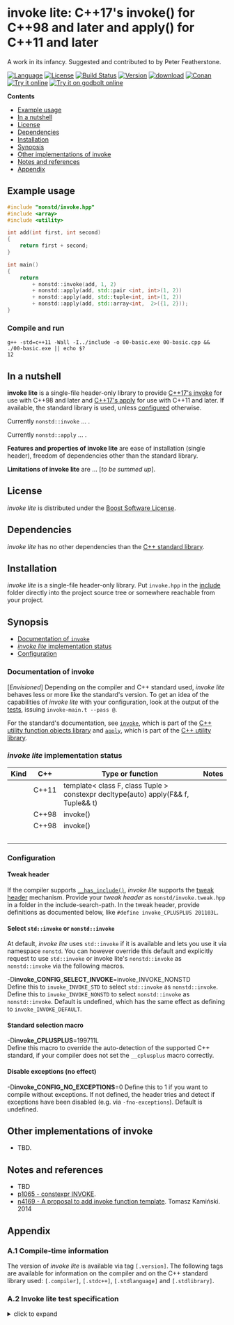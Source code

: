 # invoke lite: C++17's invoke() for C++98 and later and apply() for C++11 and later

A work in its infancy. Suggested and contributed to by Peter Featherstone.

[![Language](https://img.shields.io/badge/C%2B%2B-11/14/17/20-blue.svg)](https://en.wikipedia.org/wiki/C%2B%2B#Standardization) [![License](https://img.shields.io/badge/license-BSL-blue.svg)](https://opensource.org/licenses/BSL-1.0) [![Build Status](https://github.com/martinmoene/invoke-lite/actions/workflows/ci.yml/badge.svg)](https://github.com/martinmoene/invoke-lite/actions/workflows/ci.yml) [![Version](https://badge.fury.io/gh/martinmoene%2Finvoke-lite.svg)](https://github.com/martinmoene/invoke-lite/releases) [![download](https://img.shields.io/badge/latest-download-blue.svg)](https://raw.githubusercontent.com/martinmoene/invoke-lite/master/include/nonstd/invoke.hpp) [![Conan](https://img.shields.io/badge/on-conan-blue.svg)]() [![Try it online](https://img.shields.io/badge/on-wandbox-blue.svg)](https://wandbox.org/permlink/cs8Qw9RsGXpuzl8m) [![Try it on godbolt online](https://img.shields.io/badge/on-godbolt-blue.svg)](https://godbolt.org/z/q7W7PWxGr)

**Contents**  

- [Example usage](#example-usage)
- [In a nutshell](#in-a-nutshell)
- [License](#license)
- [Dependencies](#dependencies)
- [Installation](#installation)
- [Synopsis](#synopsis)
- [Other implementations of invoke](#other-implementations-of-invoke)
- [Notes and references](#notes-and-references)
- [Appendix](#appendix)

<!-- - [Reported to work with](#reported-to-work-with)
- [Building the tests](#building-the-tests) -->

## Example usage

```Cpp
#include "nonstd/invoke.hpp"
#include <array>
#include <utility>

int add(int first, int second)
{
    return first + second;
}

int main()
{
    return
        + nonstd::invoke(add, 1, 2)
        + nonstd::apply(add, std::pair <int, int>(1, 2))
        + nonstd::apply(add, std::tuple<int, int>(1, 2))
        + nonstd::apply(add, std::array<int,  2>({1, 2}));
}
```

### Compile and run

```Text
g++ -std=c++11 -Wall -I../include -o 00-basic.exe 00-basic.cpp && ./00-basic.exe || echo $?
12
```

## In a nutshell

**invoke lite** is a single-file header-only library to provide [C++17's invoke](https://en.cppreference.com/w/cpp/thread/invoke) for use with C++98 and later and [C++17's apply]() for use with C++11 and later. If available, the standard library is used, unless [configured](#configuration) otherwise.

Currently `nonstd::invoke` ... .

Currently `nonstd::apply` ... .

**Features and properties of invoke lite** are ease of installation (single header), freedom of dependencies other than the standard library.

**Limitations of invoke lite** are ... \[*to be summed up*\].

## License

*invoke lite* is distributed under the [Boost Software License](https://github.com/martinmoene/invoke-lite/blob/master/LICENSE.txt).

## Dependencies

*invoke lite* has no other dependencies than the [C++ standard library](http://en.cppreference.com/w/cpp/header).

## Installation

*invoke lite* is a single-file header-only library. Put `invoke.hpp` in the [include](include) folder directly into the project source tree or somewhere reachable from your project.

## Synopsis

- [Documentation of `invoke`](#documentation-of-invoke)
- [*invoke lite* implementation status](#invoke-lite-implementation-status)
- [Configuration](#configuration)

### Documentation of invoke

\[*Envisioned*\] Depending on the compiler and C++ standard used, *invoke lite* behaves less or more like the standard's version. To get an idea of the capabilities of *invoke lite* with your configuration, look at the output of the [tests](test/invoke.t.cpp), issuing `invoke-main.t --pass @`.

For the standard's documentation, see [`invoke`](https://en.cppreference.com/w/cpp/utility/functional/invoke), which is part of the [C++ utility function objects library](https://en.cppreference.com/w/cpp/utility/functional) and [`apply`](https://en.cppreference.com/w/cpp/utility/apply), which is part of the [C++ utility library](https://en.cppreference.com/w/cpp/utility).

### *invoke lite* implementation status

| Kind               | C++   | Type or function | Notes |
|--------------------|-------|------------------|-------|
| &nbsp;             | C++11<br>&nbsp; | template&lt; class F, class Tuple ><br>constexpr decltype(auto) apply(F&& f, Tuple&& t) | &nbsp; |
| &nbsp;             | C++98 | invoke() | &nbsp; |
| &nbsp;             | C++98 | invoke() | &nbsp; |
| &nbsp;             | &nbsp;| &nbsp;   | &nbsp; |

### Configuration

#### Tweak header

If the compiler supports [`__has_include()`](https://en.cppreference.com/w/cpp/preprocessor/include), *invoke lite* supports the [tweak header](https://vector-of-bool.github.io/2020/10/04/lib-configuration.html) mechanism. Provide your *tweak header* as `nonstd/invoke.tweak.hpp` in a folder in the include-search-path. In the tweak header, provide definitions as documented below, like `#define invoke_CPLUSPLUS 201103L`.

#### Select `std::invoke` or `nonstd::invoke`

At default, *invoke lite* uses `std::invoke` if it is available and lets you use it via namespace `nonstd`. You can however override this default and explicitly request to use `std::invoke` or invoke lite's `nonstd::invoke` as `nonstd::invoke` via the following macros.

-D<b>invoke\_CONFIG\_SELECT\_INVOKE</b>=invoke\_INVOKE\_NONSTD  
Define this to `invoke_INVOKE_STD` to select `std::invoke` as `nonstd::invoke`. Define this to `invoke_INVOKE_NONSTD` to select `nonstd::invoke` as `nonstd::invoke`. Default is undefined, which has the same effect as defining to `invoke_INVOKE_DEFAULT`.

#### Standard selection macro

\-D<b>invoke\_CPLUSPLUS</b>=199711L  
Define this macro to override the auto-detection of the supported C++ standard, if your compiler does not set the `__cplusplus` macro correctly.

#### Disable exceptions (no effect)

-D<b>invoke_CONFIG_NO_EXCEPTIONS</b>=0
Define this to 1 if you want to compile without exceptions. If not defined, the header tries and detect if exceptions have been disabled (e.g. via `-fno-exceptions`). Default is undefined.

## Other implementations of invoke

- TBD.

## Notes and references

- TBD
- [p1065 - constexpr INVOKE](https://wg21.link/p1065). 
- [n4169 - A proposal to add invoke function template](https://wg21.link/n4169). Tomasz Kamiński. 2014

## Appendix

<a id="a1"></a>
### A.1 Compile-time information

The version of *invoke lite* is available via tag `[.version]`. The following tags are available for information on the compiler and on the C++ standard library used: `[.compiler]`, `[.stdc++]`, `[.stdlanguage]` and `[.stdlibrary]`.

<a id="a2"></a>
### A.2 Invoke lite test specification

<details>
<summary>click to expand</summary>
<p>

```Text
invoke: a free function, no arguments
invoke: a free function, no arguments, noexcept(false) (C++11)
invoke: a free function, 1 argument
invoke: a free function, 2 arguments
invoke: a member function, no arguments
invoke: a member function, 1 argument
invoke: a member function, 1 const ref argument
invoke: a non-const member function, 1 argument
invoke: a member function, changing its reference argument
invoke: (access) a data member - via const object ref
invoke: (access) a data member - via const object ptr
invoke: (access) a data member - via non-const object ref
invoke: (access) a data member - via non-const object ptr
invoke: change an invoked (accessed) data member - via non-const object ref
invoke: change an invoked (accessed) data member - via non-const object ptr
invoke: a function object, no arguments
invoke: a function object, 1 argument
invoke: a lambda, no arguments
invoke: a lambda, 1 argument
invoke: a free function, no arguments - constexpr
invoke: a free function, no arguments, noexcept(false) (C++11) - constexpr
invoke: a free function, 1 argument - constexpr
invoke: a free function, 2 arguments - constexpr
invoke: a member function, no arguments - constexpr
invoke: a member function, 1 argument - constexpr
invoke: a member function, 1 const ref argument - constexpr
invoke: (access) a data member - via const object ref - constexpr
invoke: (access) a data member - via const object ptr - constexpr
invoke: a function object, no arguments - constexpr
invoke: a function object, 1 argument - constexpr
invoke: a lambda, no arguments - constexpr (C++17)
invoke: a lambda, 1 argument - constexpr (C++17)
apply: a function object, std::pair of 2 arguments (C++11)
apply: a function object, std::tuple of 2 arguments (C++11)
apply: a function object, std::array of 2 arguments (C++11)
apply: a lambda, std::pair of 2 arguments (C++11)
apply: a lambda, std::tuple of 2 arguments (C++11)
apply: a lambda, std::array of 2 arguments (C++11)
apply: a function object, std::pair of 2 arguments (C++11) - constexpr
apply: a function object, std::tuple of 2 arguments (C++11) - constexpr
apply: a function object, std::array of 2 arguments (C++11) - constexpr
apply: a lambda, std::pair of 2 arguments (C++11) - constexpr
apply: a lambda, std::tuple of 2 arguments (C++11) - constexpr
apply: a lambda, std::array of 2 arguments (C++11) - constexpr
tweak header: Reads tweak header if supported [tweak]
```

</p>
</details>
